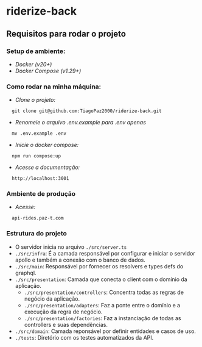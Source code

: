 # riderize-back

## Requisitos para rodar o projeto

### Setup de ambiente:

  - *Docker (v20+)*
  - *Docker Compose (v1.29+)*

### Como rodar na minha máquina:

  - *Clone o projeto:*
  ```
    git clone git@github.com:TiagoPaz2000/riderize-back.git
  ```

  - *Renomeie o arquivo .env.example para .env apenas*
  ```
    mv .env.example .env
  ```

  - *Inicie o docker compose:*
  ```
    npm run compose:up
  ```

  - *Acesse a documentação:*
  ```
    http://localhost:3001
  ```

### Ambiente de produção

  - *Acesse:*
  ```
    api-rides.paz-t.com
  ```

### Estrutura do projeto

  - O servidor inicia no arquivo `./src/server.ts`
  - `./src/infra`: É a camada responsável por configurar e iniciar o servidor apollo e também a conexão com o banco de dados.
  - `./src/main`: Responsável por fornecer os resolvers e types defs do graphql.
  - `./src/presentation`: Camada que conecta o client com o domínio da aplicação.
    - `./src/presentation/controllers`: Concentra todas as regras de negócio da aplicação.
    - `./src/presentation/adapters`: Faz a ponte entre o domínio e a execução da regra de negócio.
    - `./src/presentation/factories`: Faz a instanciação de todas as controllers e suas dependências.
  - `./src/domain`: Camada reponsável por definir entidades e casos de uso.
  - `./tests`: Diretório com os testes automatizados da API.
